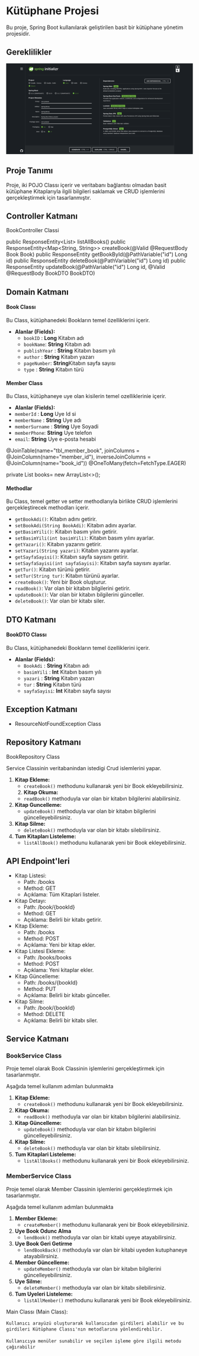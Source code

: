 # Kütüphane Projesi
Bu proje, Spring Boot kullanılarak geliştirilen basit bir kütüphane yönetim projesidir.  

## Gereklilikler
![Dependencies](dependencies.png)

## Proje Tanımı

Proje, iki POJO Classı içerir ve veritabanı bağlantısı olmadan basit kütüphane Kitaplarıyla ilgili bilgileri saklamak ve CRUD işlemlerini gerçekleştirmek için tasarlanmıştır.

## Controller Katmanı

BookController Classi

public ResponseEntity<List<Book>> listAllBooks()
public ResponseEntity<Map<String, String>> createBook(@Valid @RequestBody Book Book)
public ResponseEntity<Book> getBookById(@PathVariable("id") Long id)
public ResponseEntity<String> deleteBook(@PathVariable("id") Long id)
public ResponseEntity<String> updateBook(@PathVariable("id") Long id, @Valid @RequestBody BookDTO BookDTO)

## Domain Katmanı

#### Book Classı

Bu Class, kütüphanedeki Bookların temel özelliklerini içerir.

- **Alanlar (Fields):**
  - `bookID` : **Long** Kitabın adı
  - `bookName`: **String** Kitabın adı
  - `publishYear` : **String** Kitabın basım yılı
  - `author` : **String** Kitabın yazarı
  - `pageNumber`: **String**Kitabın sayfa sayısı
  - `type` : **String** Kitabın türü

#### Member Class

Bu Class, kütüphaneye uye olan kisilerin temel ozelliklerinie içerir.

- **Alanlar (Fields):**
- `memberId` : **Long** Uye Id si
- `memberName` : **String** Uye adı
- `memberSurname` : **String** Uye Soyadi
- `memberPhone`: **String** Uye telefon
- `email`: **String** Uye e-posta hesabi

@JoinTable(name="tbl_member_book",
joinColumns = @JoinColumn(name="member_id"),
inverseJoinColumns = @JoinColumn(name="book_id"))
@OneToMany(fetch=FetchType.EAGER)

private List<Book> books= new ArrayList<>();

#### Methodlar

Bu Class, temel getter ve setter methodlarıyla birlikte CRUD işlemlerini gerçekleştirecek methodları içerir.
- `getBookAdi()`: Kitabın adını getirir.
- `setBookAdi(String BookAdi)`: Kitabın adını ayarlar.
- `getBasimYili()`: Kitabın basım yılını getirir.
- `setBasimYili(int basimYili)`: Kitabın basım yılını ayarlar.
- `getYazari()`: Kitabın yazarını getirir.
- `setYazari(String yazari)`: Kitabın yazarını ayarlar.
- `getSayfaSayisi()`: Kitabın sayfa sayısını getirir.
- `setSayfaSayisi(int sayfaSayisi)`: Kitabın sayfa sayısını ayarlar.
- `getTur()`: Kitabın türünü getirir.
- `setTur(String tur)`: Kitabın türünü ayarlar.
- `createBook()`: Yeni bir Book oluşturur.
- `readBook()`: Var olan bir kitabın bilgilerini getirir.
- `updateBook()`: Var olan bir kitabın bilgilerini günceller.
- `deleteBook()`: Var olan bir kitabı siler.

## DTO Katmanı
#### BookDTO Classı
Bu Class, kütüphanedeki Bookların temel özelliklerini içerir.

- **Alanlar (Fields):**
	- `BookAdi` : **String** Kitabın adı
	- `basimYili` : **Int** Kitabın basım yılı
	- `yazari` : **String** Kitabın yazarı
	- `tur` : **String** Kitabın türü
	- `sayfaSayisi`: **Int** Kitabın sayfa sayısı

## Exception Katmanı
* ResourceNotFoundException Class

## Repository Katmanı
BookRepository Class

Service Classinin veritabanindan istedigi Crud islemlerini yapar.

1. **Kitap Ekleme:**
   - `createBook()` methodunu kullanarak yeni bir Book ekleyebilirsiniz.
   2. **Kitap Okuma:**
   - `readBook()` methoduyla var olan bir kitabın bilgilerini alabilirsiniz.
3. **Kitap Guncelleme:**
   - `updateBook()` methoduyla var olan bir kitabın bilgilerini güncelleyebilirsiniz.
4. **Kitap Silme:**
   - `deleteBook()` methoduyla var olan bir kitabı silebilirsiniz.
5. **Tum Kitapları Listeleme:**
   - `listAllBook()` methodunu kullanarak yeni bir Book ekleyebilirsiniz.

## API Endpoint'leri

- Kitap Listesi:
	- Path: /books
	- Method: GET
	- Açıklama: Tüm Kitaplari listeler.
- Kitap Detayı:
	- Path: /book/{bookId}
	- Method: GET
	- Açıklama: Belirli bir kitabı getirir.
- Kitap Ekleme:
	- Path: /books
	- Method: POST
	- Açıklama: Yeni bir kitap ekler.
- Kitap Listesi Ekleme:
	- Path: /books/books
	- Method: POST
	- Açıklama: Yeni kitaplar ekler.
- Kitap Güncelleme:
	- Path: /books/{bookId}
	- Method: PUT
	- Açıklama: Belirli bir kitabı günceller.
- Kitap Silme:
	- Path: /book/{bookId}
	- Method: DELETE
	- Açıklama: Belirli bir kitabı siler.
## Service Katmanı 
### BookService Class

Proje temel olarak Book Classinin işlemlerini gerçekleştirmek için tasarlanmıştır.

Aşağıda temel kullanım adımları bulunmakta
1. **Kitap Ekleme:**
	- `createBook()` methodunu kullanarak yeni bir Book ekleyebilirsiniz.
2. **Kitap Okuma:**
	- `readBook()` methoduyla var olan bir kitabın bilgilerini alabilirsiniz.
3. **Kitap Güncelleme:**
	- `updateBook()` methoduyla var olan bir kitabın bilgilerini güncelleyebilirsiniz.
4. **Kitap Silme:**
	- `deleteBook()` methoduyla var olan bir kitabı silebilirsiniz.
5. **Tum Kitaplari Listeleme:**
	- `listAllBooks()` methodunu kullanarak yeni bir Book ekleyebilirsiniz.

  

### MemberService Class

Proje temel olarak Member Classinin işlemlerini gerçekleştirmek için tasarlanmıştır.

Aşağıda temel kullanım adımları bulunmakta

1. **Member Ekleme:**
	- `createMember()` methodunu kullanarak yeni bir Book ekleyebilirsiniz.
2. **Uye Book Odunc Alma**
	- `lendBook()` methoduyla var olan bir kitabi uyeye atayabilirsiniz.
3. **Uye Book Geri Getirme**
	- `lendBookBack()` methoduyla var olan bir kitabi uyeden kutuphaneye atayabilirsiniz.
4. **Member Güncelleme:**
	- `updateMember()` methoduyla var olan bir kitabın bilgilerini güncelleyebilirsiniz.
5. **Uye Silme:**
	- `deleteMember()` methoduyla var olan bir kitabı silebilirsiniz.
6. **Tum Uyeleri Listeleme:**
	- `listAllMember()` methodunu kullanarak yeni bir Book ekleyebilirsiniz.

Main Classı (Main Class):

	Kullanıcı arayüzü oluşturarak kullanıcıdan girdileri alabilir ve bu girdileri Kütüphane Classı'nın metodlarına yönlendirebilir.

	Kullanıcıya menüler sunabilir ve seçilen işleme göre ilgili metodu çağırabilir